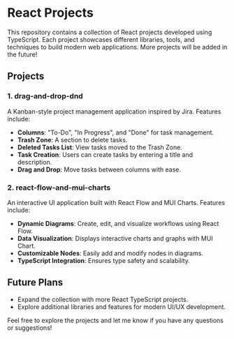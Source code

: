 # React Projects

This repository contains a collection of React projects developed using TypeScript. Each project showcases different libraries, tools, and techniques to build modern web applications. More projects will be added in the future!

## Projects

### 1. drag-and-drop-dnd
A Kanban-style project management application inspired by Jira. Features include:
- **Columns**: "To-Do", "In Progress", and "Done" for task management.
- **Trash Zone**: A section to delete tasks.
- **Deleted Tasks List**: View tasks moved to the Trash Zone.
- **Task Creation**: Users can create tasks by entering a title and description.
- **Drag and Drop**: Move tasks between columns with ease.

### 2. react-flow-and-mui-charts
An interactive UI application built with React Flow and MUI Charts. Features include:
- **Dynamic Diagrams**: Create, edit, and visualize workflows using React Flow.
- **Data Visualization**: Displays interactive charts and graphs with MUI Chart.
- **Customizable Nodes**: Easily add and modify nodes in diagrams.
- **TypeScript Integration**: Ensures type safety and scalability.

## Future Plans
- Expand the collection with more React TypeScript projects.
- Explore additional libraries and features for modern UI/UX development.

Feel free to explore the projects and let me know if you have any questions or suggestions!
